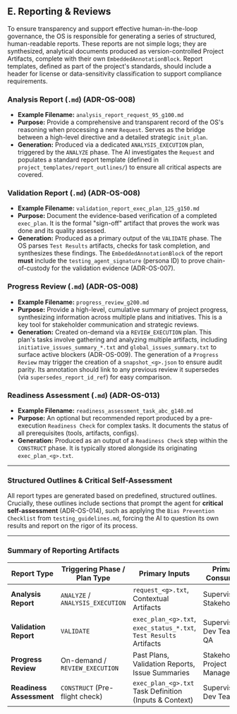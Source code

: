 ## E. Reporting & Reviews

To ensure transparency and support effective human-in-the-loop governance, the OS is responsible for generating a series of structured, human-readable reports. These reports are not simple logs; they are synthesized, analytical documents produced as version-controlled Project Artifacts, complete with their own `EmbeddedAnnotationBlock`. Report templates, defined as part of the project's standards, should include a header for license or data-sensitivity classification to support compliance requirements.

### Analysis Report (`.md`) (ADR-OS-008)
- **Example Filename:** `analysis_report_request_95_g100.md`
- **Purpose:** Provide a comprehensive and transparent record of the OS's reasoning when processing a new `Request`. Serves as the bridge between a high-level directive and a detailed strategic `init_plan`.
- **Generation:** Produced via a dedicated `ANALYSIS_EXECUTION` plan, triggered by the `ANALYZE` phase. The AI investigates the `Request` and populates a standard report template (defined in `project_templates/report_outlines/`) to ensure all critical aspects are covered.

### Validation Report (`.md`) (ADR-OS-008)
- **Example Filename:** `validation_report_exec_plan_125_g150.md`
- **Purpose:** Document the evidence-based verification of a completed `exec_plan`. It is the formal "sign-off" artifact that proves the work was done and its quality assessed.
- **Generation:** Produced as a primary output of the `VALIDATE` phase. The OS parses `Test Results` artifacts, checks for task completion, and synthesizes these findings. The `EmbeddedAnnotationBlock` of the report **must** include the `testing_agent_signature` (persona ID) to prove chain-of-custody for the validation evidence (ADR-OS-007).

### Progress Review (`.md`) (ADR-OS-008)
- **Example Filename:** `progress_review_g200.md`
- **Purpose:** Provide a high-level, cumulative summary of project progress, synthesizing information across multiple plans and initiatives. This is a key tool for stakeholder communication and strategic reviews.
- **Generation:** Created on-demand via a `REVIEW_EXECUTION` plan. This plan's tasks involve gathering and analyzing multiple artifacts, including `initiative_issues_summary_*.txt` and `global_issues_summary.txt` to surface active blockers (ADR-OS-009). The generation of a `Progress Review` may trigger the creation of a `snapshot_<g>.json` to ensure audit parity. Its annotation should link to any previous review it supersedes (via `supersedes_report_id_ref`) for easy comparison.

### Readiness Assessment (`.md`) (ADR-OS-013)
- **Example Filename:** `readiness_assessment_task_abc_g140.md`
- **Purpose:** An optional but recommended report produced by a pre-execution `Readiness Check` for complex tasks. It documents the status of all prerequisites (tools, artifacts, configs).
- **Generation:** Produced as an output of a `Readiness Check` step within the `CONSTRUCT` phase. It is typically stored alongside its originating `exec_plan_<g>.txt`.

---

### Structured Outlines & Critical Self-Assessment

All report types are generated based on predefined, structured outlines. Crucially, these outlines include sections that prompt the agent for **critical self-assessment** (ADR-OS-014), such as applying the `Bias Prevention Checklist` from `testing_guidelines.md`, forcing the AI to question its own results and report on the rigor of its process.

---

### Summary of Reporting Artifacts

| Report Type              | Triggering Phase / Plan Type         | Primary Inputs                                                        | Primary Consumers                |
|--------------------------|--------------------------------------|-----------------------------------------------------------------------|----------------------------------|
| **Analysis Report**      | `ANALYZE` / `ANALYSIS_EXECUTION`     | `request_<g>.txt`, Contextual Artifacts                               | Supervisor, Stakeholders         |
| **Validation Report**    | `VALIDATE`                           | `exec_plan_<g>.txt`, `exec_status_*.txt`, `Test Results` Artifacts    | Supervisor, Dev Team, QA         |
| **Progress Review**      | On-demand / `REVIEW_EXECUTION`       | Past Plans, Validation Reports, Issue Summaries                       | Stakeholders, Project Managers   |
| **Readiness Assessment** | `CONSTRUCT` (Pre-flight check)       | `exec_plan_<g>.txt` Task Definition (Inputs & Context)                | Supervisor, Dev Team             |